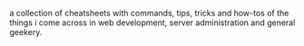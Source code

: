 a collection of cheatsheets with commands, tips, tricks and how-tos of the things i come across in web development, server administration and general geekery.